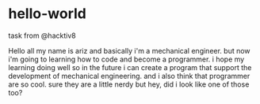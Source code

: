 # hello-world
task from @hacktiv8

Hello all
my name is ariz and basically i'm a mechanical engineer.
but now i'm going to learning how to code and become a programmer.
i hope my learning doing well so in the future i can create a program that support the development of mechanical engineering. 
and i also think that programmer are so cool.
sure they are a little nerdy but hey, did i look like one of those too?

